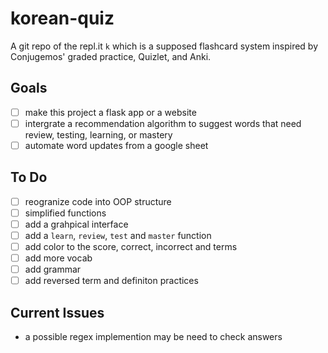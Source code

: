 # korean-quiz
A git repo of the repl.it `k` which is a supposed flashcard system inspired by Conjugemos' graded practice, Quizlet, and Anki.

## Goals
- [ ] make this project a flask app or a website
- [ ] intergrate a recommendation algorithm to suggest words that need review, testing, learning, or mastery
- [ ] automate word updates from a google sheet

## To Do
- [ ] reogranize code into OOP structure
- [ ] simplified functions
- [ ] add a grahpical interface
- [ ] add a `learn`, `review`, `test` and `master` function
- [ ] add color to the score, correct, incorrect and terms
- [ ] add more vocab
- [ ] add grammar
- [ ] add reversed term and definiton practices

## Current Issues
- a possible regex implemention may be need to check answers 


